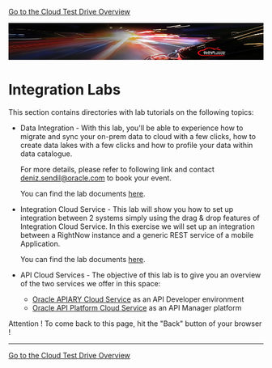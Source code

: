 [Go to the Cloud Test Drive Overview](../README.md)

![](../common/images/customer.logo2.png)

# Integration Labs #

This section contains directories with lab tutorials on the following topics:

+ Data Integration - With this lab, you'll be able to experience how to migrate and sync your on-prem data to cloud with a few clicks, how to create data lakes with a few clicks and how to profile your data within data catalogue. 

  For more details, please refer to following link and contact deniz.sendil@oracle.com to book your event. 

  You can find the lab documents [here](DataIntegration). 

+ Integration Cloud Service - This lab will show you how to set up integration between 2 systems simply using the drag & drop features of Integration Cloud Service. In this exercise we will set up an integration between a RightNow instance and a generic REST service of a mobile Application.

  You can find the lab documents [here](IntegrationCloudService/readme.md).

+ API Cloud Services - The objective of this lab is to give you an overview of the two services we offer in this space:
  + [Oracle APIARY Cloud Service](APICS/APIPCS-DesignFirst.md) as an API Developer environment
  + [Oracle API Platform Cloud Service](APICS/APIPCS-Manager.md) as an API Manager platform

Attention ! To come back to this page, hit the "Back" button of your browser !

---



[Go to the Cloud Test Drive Overview](../README.md)


